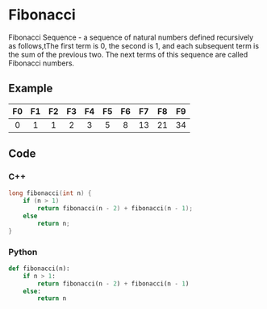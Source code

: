 # Fibonacci

Fibonacci Sequence - a sequence of natural numbers defined recursively as follows,tThe first term is 0, the second is 1, and each subsequent term is the sum of the previous two. The next terms of this sequence are called Fibonacci numbers.

## Example

  F0  |  F1  |  F2  |  F3  |  F4  |  F5  |  F6  |  F7  |  F8  |  F9  |   
:----:|:----:|:----:|:----:|:----:|:----:|:----:|:----:|:----:|:----:|
   0  |   1  |   1  |   2  |   3  |   5  |   8  |  13  |  21  |  34  |

## Code

### C++
```c++
long fibonacci(int n) {
    if (n > 1)
        return fibonacci(n - 2) + fibonacci(n - 1);
    else
        return n;
}
```

### Python
```python
def fibonacci(n):
    if n > 1:
        return fibonacci(n - 2) + fibonacci(n - 1)
    else:
        return n
```    
    
